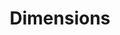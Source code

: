 ---
layout: default
bigquery: https://console.cloud.google.com/bigquery?p=covid-19-dimensions-ai&page=table&d=data&t=publications
contributors: Digital Science, https://www.digital-science.com/
cost: Free for personal, non-commercial use.
description: Dimensions contains more than 100 million publications, ranging from
  articles published in scholarly journals, books and book chapters, to preprints
  and conference proceedings. All publications are contextualized with linked data
  sets, funding, publications, patents, clinical trials, and policy documents. You
  can also view associated categories, funders, institutions, and researcher profiles.
documentation: https://docs.dimensions.ai/bigquery/index.html
last_edit: 04/08/2022, 01:57:03
location: https://www.dimensions.ai/products/free/
maintained_by: Digital Science, https://www.digital-science.com/
schema_fields:
- repository_url
- category_hrcs_rac
- book_series_title
- external_ids
- start_date
- category_icrp_ct
- funder_org_state_codes
- date
- funding_gbp
- funder_countries
- volume
- conditions
- registry
- current_assignee
- name
- proceedings_title
- relationships
- funder_org_cities
- arxiv_id
- funding_aud
- gender
- granted_date
- date_online
- id
- application_number
- issue
- funding_eur
- priority_year
- resulting_publication_doi
- metrics
- current_assignee_orgs
- mesh_terms
- altmetrics
- authors
- language
- associated_publication_arxiv_id
- title
- current_assignee_countries
- types
- funding_details
- category_uoa
- phase
- created_date
- categories
- publisher
- associated_publication_pmid
- end_date
- address
- category_hrcs_hc
- journal_lists
- date_imported_gbq
- associated_grant_ids
- grant_number
- funding_cny
- acronym
- funding_cad
- labels
- category_icrp_cso
- status
- subtitles
- filing_date
- original_abstract
- legal_status
- conference
- original_title
- category_for
- pmid
- established
- research_org_cities
- isbn
- inventor_names
- source_id
- associated_publication_id
- citation_string
- research_org_countries
- active_years
- priority_date
- jurisdiction
- kind
- doi
- cited_by_ids
- pmcid
- publication_ids
- organisation_details
- eisbn
- license
- date_normal
- research_org_state_names
- family_members_ids
- granted_year
- expiration_year
- start_year
- funding_currency
- citations_count
- date_modified
- supporting_grant_ids
- description
- repository_name
- research_orgs
- year
- assignee_countries
- editors
- category_bra
- wikipedia_url
- mesh_headings
- assignee_orgs
- cpc
- funding_amount
- expiration_date
- funding_usd
- researcher_ids
- aliases
- publication_year
- citations
- patent_ids
- family_id
- funder_org_acronyms
- linkout
- research_org_city_names
- acknowledgements
- type
- category_sdg
- funder_orgs
- journal
- end_year
- funding_chf
- book_title
- acronyms
- category_hra
- open_access_categories_v2
- filing_year
- brief_title
- date_print
- abstract
- research_org_country_names
- family_count
- category_rcdc
- reference_ids
- original_assignee_orgs
- funder_org_countries
- ipcr
- funding_jpy
- embargo_date
- open_access_categories
- funder_org
- resulting_publication_ids
- legal_events
- date_inserted
- email_address
- interventions
- links
- parent_id
- foa_number
- clinical_trial_ids
- research_org_state_codes
- associated_publication_doi
- funding_nzd
- filing_status
- repository_id
- original_assignee_countries
- pages
- investigators
- concepts
- publication_date
- original_assignee
shortname: dimensions
tags:
- scholarly literature
- patents
- funding
- clinical trials
- academic profiles
terms_of_use: 'Use of both the Dimensions COVID-19 dataset and full Dimensions dataset
  are subject to the Dimensions Terms of use: https://www.dimensions.ai/policies-terms-legal '
title: Dimensions
uuid: dcff88bd-fe6b-4fdb-8159-809bf9d7bc1c
---